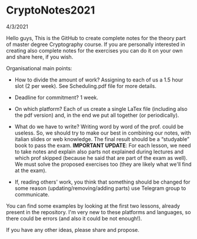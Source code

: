 # CryptoNotes2021

4/3/2021

Hello guys,
This is the GitHub to create complete notes for the theory part of master degree Cryptography course. If you are personally interested in creating also complete notes for the exercises you can do it on your own and share here, if you wish.

Organisational main points:

- How to divide the amount of work? Assigning to each of us a 1.5 hour slot (2 per week). See Scheduling.pdf file for more details.

- Deadline for commitment? 1 week.

- On which platform? Each of us create a single LaTex file (including also the pdf version) and, in the end we put all together (or periodically). 

- What do we have to write? Writing word by word of the prof. could be useless. So, we should try to make our best in combining our notes, with italian slides or web knowledge. The final result should be a “studyable” book to pass the exam. **IMPORTANT UPDATE**: For each lesson, we need to take notes and explain also parts not explained during lectures and which prof skipped (because he said that are part of the exam as well). We must solve the proposed exercises too (they are likely what we'll find at the exam). 

- If, reading others' work, you think that something should be changed for some reason (updating/removing/adding parts) use Telegram group to communicate.

You can find some examples by looking at the first two lessons, already present in the repository. I'm very new to these platforms and languages, so there could be errors (and also it could be not enough!).

If you have any other ideas, please share and propose. 
